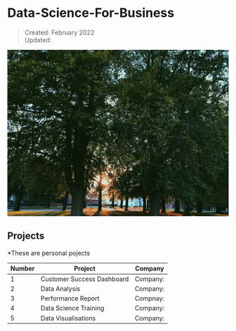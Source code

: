 # Data-Science-For-Business

>Created: February 2022 <br>
>Updated: <br>

![](https://github.com/natnew/Data-Science-in-Construction/blob/main/johan-anblick-wCLGDSpaV6g-unsplash.jpg)

## Projects
*These are personal pojects

Number | Project      | Company
------ | ------------- |-------------------------------
1 | Customer Success Dashboard | Company: |
2 | Data Analysis              | Company: |
3 | Performance Report         | Compnay: |
4 | Data Science Training      | Company: |
5 | Data Visualisations        | Company: |

